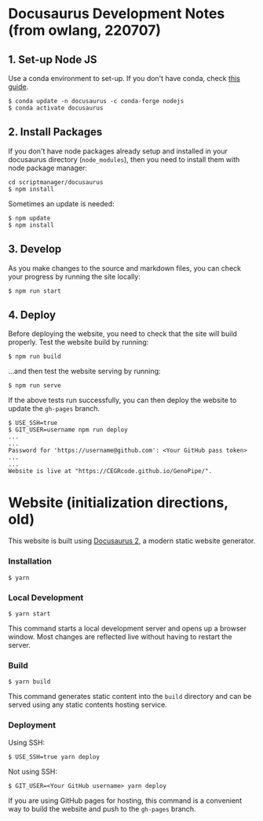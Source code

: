 
# Docusaurus Development Notes (from owlang, 220707)

## 1. Set-up Node JS
Use a conda environment to set-up. If you don't have conda, check [this guide](https://medium.com/ayuth/install-anaconda-on-macos-with-homebrew-c94437d63a37).

```
$ conda update -n docusaurus -c conda-forge nodejs
$ conda activate docusaurus
```

## 2. Install Packages
If you don't have node packages already setup and installed in your docusaurus directory (`node_modules`), then you need to install them with node package manager:

```
cd scriptmanager/docusaurus
$ npm install
```
Sometimes an update is needed:

```
$ npm update
$ npm install
```

## 3. Develop
As you make changes to the source and markdown files, you can check your progress by running the site locally:
```
$ npm run start
```

## 4. Deploy
Before deploying the website, you need to check that the site will build properly. Test the website build by running:
```
$ npm run build
```
...and then test the website serving by running:
```
$ npm run serve
```

If the above tests run successfully, you can then deploy the website to update the `gh-pages` branch.

```
$ USE_SSH=true
$ GIT_USER=username npm run deploy
...
...
Password for 'https://username@github.com': <Your GitHub pass token>
...
...
Website is live at "https://CEGRcode.github.io/GenoPipe/".
```

# Website (initialization directions, old)

This website is built using [Docusaurus 2](https://docusaurus.io/), a modern static website generator.

### Installation

```
$ yarn
```

### Local Development

```
$ yarn start
```

This command starts a local development server and opens up a browser window. Most changes are reflected live without having to restart the server.

### Build

```
$ yarn build
```

This command generates static content into the `build` directory and can be served using any static contents hosting service.

### Deployment

Using SSH:

```
$ USE_SSH=true yarn deploy
```

Not using SSH:

```
$ GIT_USER=<Your GitHub username> yarn deploy
```

If you are using GitHub pages for hosting, this command is a convenient way to build the website and push to the `gh-pages` branch.
